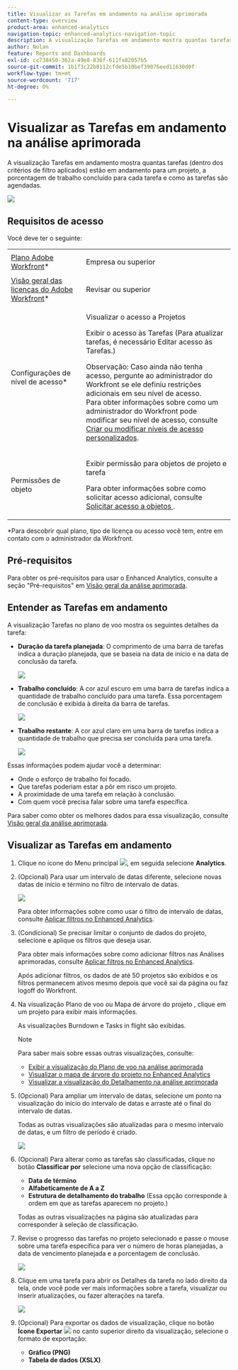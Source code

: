 ```yaml
---
title: Visualizar as Tarefas em andamento na análise aprimorada
content-type: overview
product-area: enhanced-analytics
navigation-topic: enhanced-analytics-navigation-topic
description: A visualização Tarefas em andamento mostra quantas tarefas (dentro dos critérios de filtro aplicados) estão em andamento para um projeto, a porcentagem de trabalho concluído para cada tarefa e como as tarefas são agendadas.
author: Nolan
feature: Reports and Dashboards
exl-id: cc738450-362a-49e8-836f-611fa82057b5
source-git-commit: 1b1f3c22b8112cfde5b10bef39076eed11630d0f
workflow-type: tm+mt
source-wordcount: '717'
ht-degree: 0%

---
```


# Visualizar as Tarefas em andamento na análise aprimorada

A visualização Tarefas em andamento mostra quantas tarefas (dentro dos critérios de filtro aplicados) estão em andamento para um projeto, a porcentagem de trabalho concluído para cada tarefa e como as tarefas são agendadas.

![](assets/tasks-in-flight-possible-replacement-350x104.png)

## Requisitos de acesso

Você deve ter o seguinte:

<table style="table-layout:auto"> 
 <col> 
 <col> 
 <tbody> 
  <tr> 
   <td role="rowheader"><a href="https://www.workfront.com/plans" target="_blank">Plano Adobe Workfront</a>*</td> 
   <td> <p>Empresa ou superior</p> </td> 
  </tr> 
  <tr> 
   <td role="rowheader"><a href="../administration-and-setup/add-users/access-levels-and-object-permissions/wf-licenses.md" class="MCXref xref">Visão geral das licenças do Adobe Workfront</a>*</td> 
   <td> <p>Revisar ou superior</p> </td> 
  </tr> 
  <tr> 
   <td role="rowheader">Configurações de nível de acesso*</td> 
   <td> <p>Visualizar o acesso a Projetos</p> <p>Exibir o acesso às Tarefas (Para atualizar tarefas, é necessário Editar acesso às Tarefas.)</p> <p>Observação: Caso ainda não tenha acesso, pergunte ao administrador do Workfront se ele definiu restrições adicionais em seu nível de acesso.<br>Para obter informações sobre como um administrador do Workfront pode modificar seu nível de acesso, consulte <a href="../administration-and-setup/add-users/configure-and-grant-access/create-modify-access-levels.md" class="MCXref xref">Criar ou modificar níveis de acesso personalizados</a>.</p> </td> 
  </tr> 
  <tr> 
   <td role="rowheader">Permissões de objeto</td> 
   <td> <p>Exibir permissão para objetos de projeto e tarefa</p> <p>Para obter informações sobre como solicitar acesso adicional, consulte <a href="../workfront-basics/grant-and-request-access-to-objects/request-access.md" class="MCXref xref">Solicitar acesso a objetos </a>.</p> </td> 
  </tr> 
 </tbody> 
</table>

&#42;Para descobrir qual plano, tipo de licença ou acesso você tem, entre em contato com o administrador da Workfront.

## Pré-requisitos

Para obter os pré-requisitos para usar o Enhanced Analytics, consulte a seção &quot;Pré-requisitos&quot; em [Visão geral da análise aprimorada](../enhanced-analytics/enhanced-analytics-overview.md).

## Entender as Tarefas em andamento

A visualização Tarefas no plano de voo mostra os seguintes detalhes da tarefa:

* **Duração da tarefa planejada**: O comprimento de uma barra de tarefas indica a duração planejada, que se baseia na data de início e na data de conclusão da tarefa.

   ![](assets/tasks-in-flight-duration-350x80.png)

* **Trabalho concluído**: A cor azul escuro em uma barra de tarefas indica a quantidade de trabalho concluído para uma tarefa. Essa porcentagem de conclusão é exibida à direita da barra de tarefas.

   ![](assets/tasks-in-flight-dark-blue-350x35.png)

* **Trabalho restante**: A cor azul claro em uma barra de tarefas indica a quantidade de trabalho que precisa ser concluída para uma tarefa.

   ![](assets/tasks-in-flight-light-blue-350x35.png)

Essas informações podem ajudar você a determinar:

* Onde o esforço de trabalho foi focado.
* Que tarefas poderiam estar a pôr em risco um projeto.
* A proximidade de uma tarefa em relação à conclusão.
* Com quem você precisa falar sobre uma tarefa específica.

Para saber como obter os melhores dados para essa visualização, consulte [Visão geral da análise aprimorada](../enhanced-analytics/enhanced-analytics-overview.md).

## Visualizar as Tarefas em andamento

1. Clique no ícone do Menu principal ![](assets/main-menu-icon-16x12.png), em seguida selecione **Analytics**.
1. (Opcional) Para usar um intervalo de datas diferente, selecione novas datas de início e término no filtro de intervalo de datas.

   ![](assets/filters-select-date-range-350x344.png)

   Para obter informações sobre como usar o filtro de intervalo de datas, consulte [Aplicar filtros no Enhanced Analytics](../enhanced-analytics/use-enhanced-analytics-filters.md).

1. (Condicional) Se precisar limitar o conjunto de dados do projeto, selecione e aplique os filtros que deseja usar.

   Para obter mais informações sobre como adicionar filtros nas Análises aprimoradas, consulte [Aplicar filtros no Enhanced Analytics](../enhanced-analytics/use-enhanced-analytics-filters.md).

   Após adicionar filtros, os dados de até 50 projetos são exibidos e os filtros permanecem ativos mesmo depois que você sai da página ou faz logoff do Workfront.

1. Na visualização Plano de voo ou Mapa de árvore do projeto , clique em um projeto para exibir mais informações.

   As visualizações Burndown e Tasks in flight são exibidas.

   >[!NOTE]
   >
   >Para saber mais sobre essas outras visualizações, consulte:
   >
   >   
   >   
   >   * [Exibir a visualização do Plano de voo na análise aprimorada](../enhanced-analytics/flight-plan-overview.md)
   >   * [Visualizar o mapa de árvore do projeto no Enhanced Analytics](../enhanced-analytics/project-treemap-overview.md)
   >   * [Visualizar a visualização do Detalhamento na análise aprimorada](../enhanced-analytics/burndown-overview.md)


1. (Opcional) Para ampliar um intervalo de datas, selecione um ponto na visualização do início do intervalo de datas e arraste até o final do intervalo de datas.

   Todas as outras visualizações são atualizadas para o mesmo intervalo de datas, e um filtro de período é criado.

   ![](assets/timeframe-filter-350x220.png)

1. (Opcional) Para alterar como as tarefas são classificadas, clique no botão **Classificar por** selecione uma nova opção de classificação:

   * **Data de término**
   * **Alfabeticamente de A a Z**
   * **Estrutura de detalhamento do trabalho** (Essa opção corresponde à ordem em que as tarefas aparecem no projeto.)

   Todas as outras visualizações na página são atualizadas para corresponder à seleção de classificação.

1. Revise o progresso das tarefas no projeto selecionado e passe o mouse sobre uma tarefa específica para ver o número de horas planejadas, a data de vencimento planejada e a porcentagem de conclusão.

   ![](assets/tasks-in-flight-task-details-350x242.png)

1. Clique em uma tarefa para abrir os Detalhes da tarefa no lado direito da tela, onde você pode ver mais informações sobre a tarefa, visualizar ou inserir atualizações, ou fazer alterações na tarefa.

   ![](assets/task-details-qs-350x675.png)

1. (Opcional) Para exportar os dados de visualização, clique no botão **Ícone Exportar** ![](assets/export.png) no canto superior direito da visualização, selecione o formato de exportação:

   * **Gráfico (PNG)**
   * **Tabela de dados (XSLX)**

